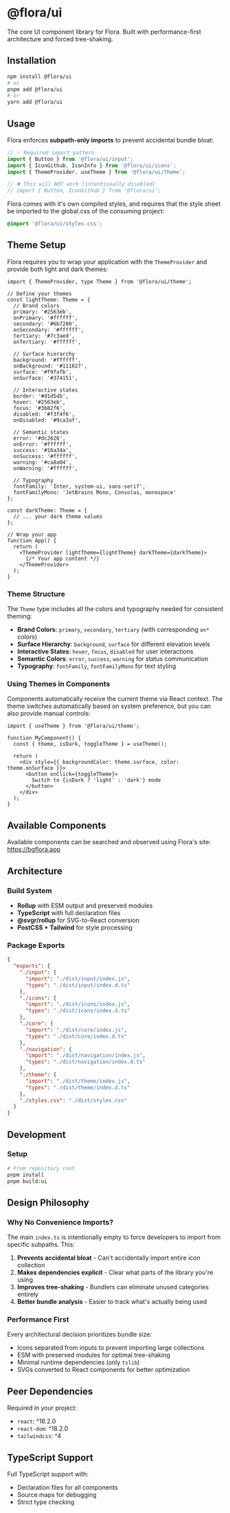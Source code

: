 # @flora/ui

The core UI component library for Flora. Built with performance-first architecture and forced tree-shaking.

## Installation

```bash
npm install @flora/ui
# or
pnpm add @flora/ui
# or  
yarn add @flora/ui
```

## Usage

Flora enforces **subpath-only imports** to prevent accidental bundle bloat:

```javascript
// ✅ Required import pattern
import { Button } from '@flora/ui/input';
import { IconGithub, IconInfo } from '@flora/ui/icons';
import { ThemeProvider, useTheme } from '@flora/ui/theme';

// ❌ This will NOT work (intentionally disabled)
// import { Button, IconGithub } from '@flora/ui';
```

Flora comes with it's own compiled styles, and requires that the style sheet be imported to the global.css of the consuming project:
``` css
@import '@flora/ui/styles.css';
```

## Theme Setup

Flora requires you to wrap your application with the `ThemeProvider` and provide both light and dark themes:

```tsx
import { ThemeProvider, type Theme } from '@flora/ui/theme';

// Define your themes
const lightTheme: Theme = {
  // Brand colors
  primary: '#2563eb',
  onPrimary: '#ffffff',
  secondary: '#6b7280',
  onSecondary: '#ffffff',
  tertiary: '#7c3aed',
  onTertiary: '#ffffff',
  
  // Surface hierarchy
  background: '#ffffff',
  onBackground: '#111827',
  surface: '#f9fafb',
  onSurface: '#374151',
  
  // Interactive states
  border: '#d1d5db',
  hover: '#2563eb',
  focus: '#3b82f6',
  disabled: '#f3f4f6',
  onDisabled: '#9ca3af',
  
  // Semantic states
  error: '#dc2626',
  onError: '#ffffff',
  success: '#16a34a',
  onSuccess: '#ffffff',
  warning: '#ca8a04',
  onWarning: '#ffffff',
  
  // Typography
  fontFamily: 'Inter, system-ui, sans-serif',
  fontFamilyMono: 'JetBrains Mono, Consolas, monospace'
};

const darkTheme: Theme = {
  // ... your dark theme values
};

// Wrap your app
function App() {
  return (
    <ThemeProvider lightTheme={lightTheme} darkTheme={darkTheme}>
      {/* Your app content */}
    </ThemeProvider>
  );
}
```

### Theme Structure

The `Theme` type includes all the colors and typography needed for consistent theming:

- **Brand Colors**: `primary`, `secondary`, `tertiary` (with corresponding `on*` colors)
- **Surface Hierarchy**: `background`, `surface` for different elevation levels
- **Interactive States**: `hover`, `focus`, `disabled` for user interactions
- **Semantic Colors**: `error`, `success`, `warning` for status communication
- **Typography**: `fontFamily`, `fontFamilyMono` for text styling

### Using Themes in Components

Components automatically receive the current theme via React context. The theme switches automatically based on system preference, but you can also provide manual controls:

```tsx
import { useTheme } from '@flora/ui/theme';

function MyComponent() {
  const { theme, isDark, toggleTheme } = useTheme();
  
  return (
    <div style={{ backgroundColor: theme.surface, color: theme.onSurface }}>
      <button onClick={toggleTheme}>
        Switch to {isDark ? 'light' : 'dark'} mode
      </button>
    </div>
  );
}
```

## Available Components

Available components can be searched and observed using Flora's site: https://bgflora.app

## Architecture

### Build System
- **Rollup** with ESM output and preserved modules
- **TypeScript** with full declaration files
- **@svgr/rollup** for SVG-to-React conversion
- **PostCSS + Tailwind** for style processing

### Package Exports
```json
{
  "exports": {
    "./input": {
      "import": "./dist/input/index.js",
      "types": "./dist/input/index.d.ts"
    },
    "./icons": {
      "import": "./dist/icons/index.js", 
      "types": "./dist/icons/index.d.ts"
    },
    "./core": {
      "import": "./dist/core/index.js",
      "types": "./dist/core/index.d.ts"
    },
    "./navigation": {
      "import": "./dist/navigation/index.js",
      "types": "./dist/navigation/index.d.ts"
    },
    "./theme": {
      "import": "./dist/theme/index.js",
      "types": "./dist/theme/index.d.ts"
    },
    "./styles.css": "./dist/styles.css"
  }
}
```

## Development

### Setup
```bash
# From repository root
pnpm install
pnpm build:ui
```

## Design Philosophy

### Why No Convenience Imports?
The main `index.ts` is intentionally empty to force developers to import from specific subpaths. This:

1. **Prevents accidental bloat** - Can't accidentally import entire icon collection
2. **Makes dependencies explicit** - Clear what parts of the library you're using  
3. **Improves tree-shaking** - Bundlers can eliminate unused categories entirely
4. **Better bundle analysis** - Easier to track what's actually being used

### Performance First
Every architectural decision prioritizes bundle size:
- Icons separated from inputs to prevent importing large collections
- ESM with preserved modules for optimal tree-shaking
- Minimal runtime dependencies (only `tslib`)
- SVGs converted to React components for better optimization

## Peer Dependencies

Required in your project:
- `react`: ^18.2.0
- `react-dom`: ^18.2.0  
- `tailwindcss`: ^4

## TypeScript Support

Full TypeScript support with:
- Declaration files for all components
- Source maps for debugging
- Strict type checking